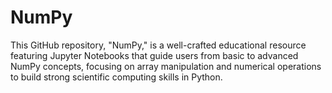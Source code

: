 # NumPy
This GitHub repository, "NumPy," is a well-crafted educational resource featuring Jupyter Notebooks that guide users from basic to advanced NumPy concepts, focusing on array manipulation and numerical operations to build strong scientific computing skills in Python.
